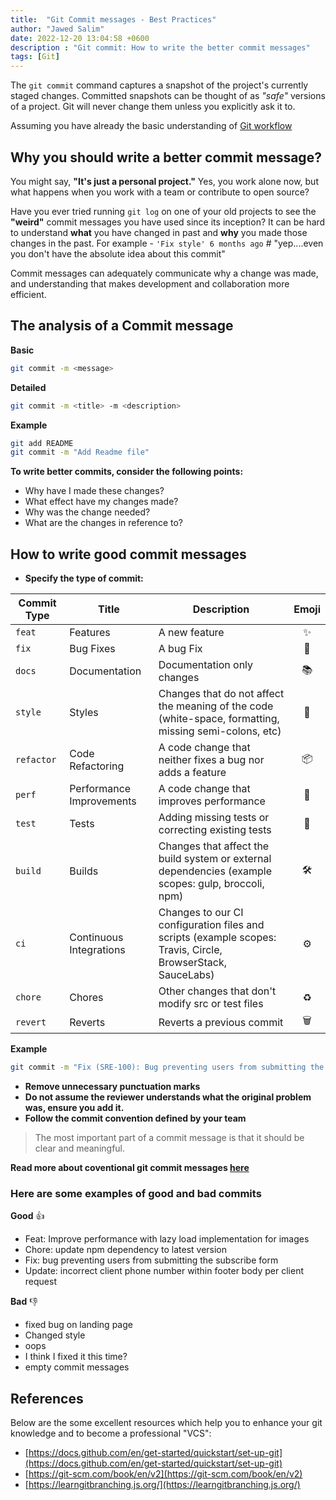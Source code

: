 ```yaml
---
title:  "Git Commit messages - Best Practices"
author: "Jawed Salim"
date: 2022-12-20 13:04:58 +0600
description : "Git commit: How to write the better commit messages"
tags: [Git]
---
```


The `git commit` command captures a snapshot of the project's currently staged changes.
Committed snapshots can be thought of as *"safe"* versions of a project.
Git will never change them unless you explicitly ask it to.

Assuming you have already the basic understanding of [Git workflow](https://docs.github.com/en/get-started/using-git/about-git)

## Why you should write a better commit message?

You might say, **"It's just a personal project."** Yes, you work alone now, but what happens when you work with a team or contribute to open source?

Have you ever tried running `git log` on one of your old projects to see the **"weird"** commit messages you have used since its inception? It can be hard to understand **what** you have changed in past and **why** you made those changes in the past.
For example - `'Fix style' 6 months ago` # "yep....even you don't have the absolute idea about this commit"

Commit messages can adequately communicate why a change was made, and understanding that makes development and collaboration more efficient.

## The analysis of a Commit message

**Basic**

```sh
git commit -m <message>
```

**Detailed**

```sh
git commit -m <title> -m <description>
```

**Example**

```sh
git add README
git commit -m "Add Readme file"
```

**To write better commits, consider the following points:**

- Why have I made these changes?
- What effect have my changes made?
- Why was the change needed?
- What are the changes in reference to?

## How to write good commit messages

- **Specify the type of commit:**

| Commit Type | Title                    | Description                                                                                                 | Emoji  |
| ----------- | ------------------------ | ----------------------------------------------------------------------------------------------------------- |:------:|
| `feat`      | Features                 | A new feature                                                                                               | ✨     |
| `fix`       | Bug Fixes                | A bug Fix                                                                                                   | 🐛     |
| `docs`      | Documentation            | Documentation only changes                                                                                  | 📚     |
| `style`     | Styles                   | Changes that do not affect the meaning of the code (white-space, formatting, missing semi-colons, etc)      | 💎     |
| `refactor`  | Code Refactoring         | A code change that neither fixes a bug nor adds a feature                                                   | 📦     |
| `perf`      | Performance Improvements | A code change that improves performance                                                                     | 🚀     |
| `test`      | Tests                    | Adding missing tests or correcting existing tests                                                           | 🚨     |
| `build`     | Builds                   | Changes that affect the build system or external dependencies (example scopes: gulp, broccoli, npm)         | 🛠     |
| `ci`        | Continuous Integrations  | Changes to our CI configuration files and scripts (example scopes: Travis, Circle, BrowserStack, SauceLabs) | ⚙️     |
| `chore`     | Chores                   | Other changes that don't modify src or test files                                                           | ♻️     |
| `revert`    | Reverts                  | Reverts a previous commit                                                                                   | 🗑     |

**Example** 

```sh
git commit -m "Fix (SRE-100): Bug preventing users from submitting the subscribe form"
```

- **Remove unnecessary punctuation marks**
- **Do not assume the reviewer understands what the original problem was, ensure you add it.**
- **Follow the commit convention defined by your team**

> The most important part of a commit message is that it should be clear and meaningful.

**Read more about coventional git commit messages [here](https://www.conventionalcommits.org/en/v1.0.0/)**

### Here are some examples of good and bad commits

**Good** 👍	
- Feat: Improve performance with lazy load implementation for images
- Chore: update npm dependency to latest version
- Fix: bug preventing users from submitting the subscribe form
- Update: incorrect client phone number within footer body per client request

**Bad** 👎
- fixed bug on landing page
- Changed style
- oops
- I think I fixed it this time?
- empty commit messages

## References

Below are the some excellent resources which help you to enhance your git knowledge and to become a professional "VCS":

- [https://docs.github.com/en/get-started/quickstart/set-up-git](https://docs.github.com/en/get-started/quickstart/set-up-git)
- [https://git-scm.com/book/en/v2](https://git-scm.com/book/en/v2)
- [https://learngitbranching.js.org/](https://learngitbranching.js.org/)
